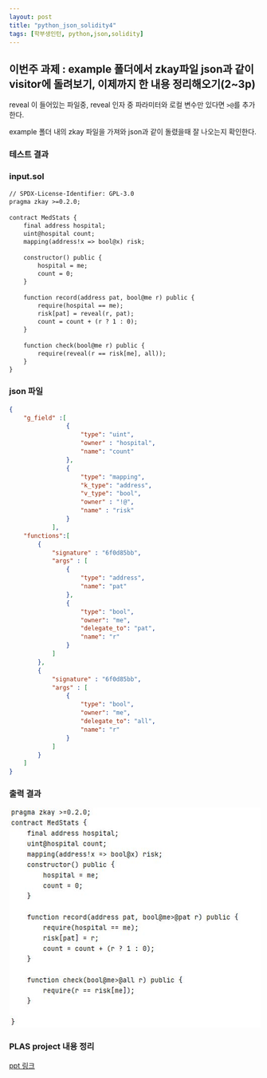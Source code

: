 ```yaml
---
layout: post
title: "python_json_solidity4"
tags: [학부생인턴, python,json,solidity]
---
```


## 이번주 과제 : example 폴더에서 zkay파일 json과 같이 visitor에 돌려보기, 이제까지 한 내용 정리해오기(2~3p)

reveal 이 들어있는 파일중, reveal 인자 중 파라미터와 로컬 변수만 있다면 `>@`를 추가한다. 

example 폴더 내의 zkay 파일을 가져와 json과 같이 돌렸을때 잘 나오는지 확인한다. 

### 테스트 결과 

### input.sol 

````solidity
// SPDX-License-Identifier: GPL-3.0
pragma zkay >=0.2.0;

contract MedStats {
    final address hospital;
    uint@hospital count;
    mapping(address!x => bool@x) risk;

    constructor() public {
        hospital = me;
        count = 0;
    }

    function record(address pat, bool@me r) public {
        require(hospital == me);
        risk[pat] = reveal(r, pat);
        count = count + (r ? 1 : 0);
    }

    function check(bool@me r) public {
        require(reveal(r == risk[me], all));
    }
}
````

### json 파일

````json
{
	"g_field" :[
				{
					"type": "uint",
					"owner" : "hospital",
					"name": "count"
				},
				{
					"type": "mapping",
					"k_type": "address",
					"v_type": "bool",
					"owner" : "!@",
					"name" : "risk"
				}
			],
	"functions":[
		{
			"signature" : "6f0d85bb",
			"args" : [
				{
					"type": "address",
					"name": "pat"
				},
				{
					"type": "bool",
					"owner": "me",
					"delegate_to": "pat",
					"name": "r"
				}
			]
		},
		{
			"signature" : "6f0d85bb",
			"args" : [
				{
					"type": "bool",
					"owner": "me",
					"delegate_to": "all",
					"name": "r"
				}
			]
		}
	]
}
````

### 출력 결과

<img src="/assets/img/solidity/solidity4.JPG">

### PLAS project 내용 정리

[ppt 링크](https://docs.google.com/presentation/d/1RBMQEPCjv1NK33vDz9qa3mwFQfxfeQKHPUezL2KbkGE/edit)
